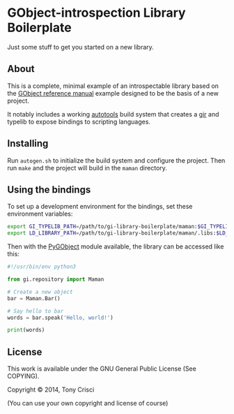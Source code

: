 # GObject-introspection Library Boilerplate

Just some stuff to get you started on a new library.

## About

This is a complete, minimal example of an introspectable library based on the [GObject reference manual](https://developer.gnome.org/gobject/stable/) example designed to be the basis of a new project.

It notably includes a working [autotools](https://en.wikipedia.org/wiki/GNU_build_system) build system that creates a [gir](https://developer.gnome.org/gi/stable/) and typelib to expose bindings to scripting languages.

## Installing

Run `autogen.sh` to initialize the build system and configure the project. Then run `make` and the project will build in the `maman` directory.

## Using the bindings

To set up a development environment for the bindings, set these environment variables:

```sh
export GI_TYPELIB_PATH=/path/to/gi-library-boilerplate/maman:$GI_TYPELIB_PATH
export LD_LIBRARY_PATH=/path/to/gi-library-boilerplate/maman/.libs:$LD_LIBRARY_PATH
```

Then with the [PyGObject](https://wiki.gnome.org/action/show/Projects/PyGObject) module available, the library can be accessed like this:

```python
#!/usr/bin/env python3

from gi.repository import Maman

# Create a new object
bar = Maman.Bar()

# Say hello to bar
words = bar.speak('Hello, world!')

print(words)
```

## License

This work is available under the GNU General Public License (See COPYING).

Copyright © 2014, Tony Crisci

(You can use your own copyright and license of course)
